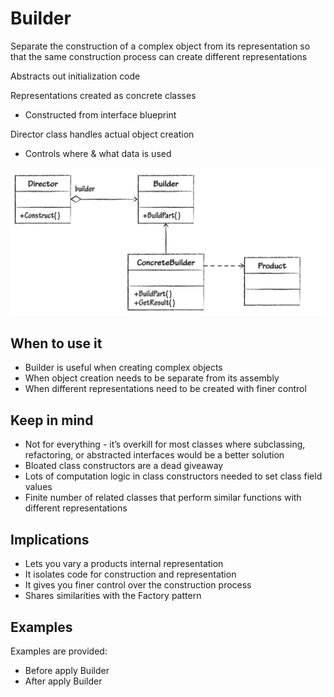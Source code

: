 # Builder
Separate the construction of a complex object from its representation so that the same construction process can create different representations


Abstracts out initialization code

Representations created as concrete classes
- Constructed from interface blueprint


Director class handles actual object creation
- Controls where & what data is used


![Uml Diagram](/Creational/Builder/assets/uml.png)


## When to use it

- Builder is useful when creating complex objects
- When object creation needs to be separate from its assembly
- When different representations need to be created with finer control


## Keep in mind
- Not for everything - it’s overkill for most classes where subclassing, refactoring, or abstracted interfaces would be a better solution
- Bloated class constructors are a dead giveaway
- Lots of computation logic in class constructors needed to set class field values
- Finite number of related classes that perform similar functions with different representations

## Implications

- Lets you vary a products internal representation
- It isolates code for construction and representation
- It gives you finer control over the construction process
- Shares similarities with the Factory pattern


## Examples

Examples are provided:

- Before apply Builder
- After apply Builder